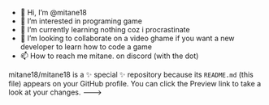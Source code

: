 - 👋 Hi, I’m @mitane18
- 👀 I’m interested in programing game 
- 🌱 I’m currently learning nothing coz i procrastinate
- 💞️ I’m looking to collaborate on a video ghame if you want a new developer to learn how to code a game 
- 📫 How to reach me mitane. on discord (with the dot)

mitane18/mitane18 is a ✨ special ✨ repository because its `README.md` (this file) appears on your GitHub profile.
You can click the Preview link to take a look at your changes.
--->
